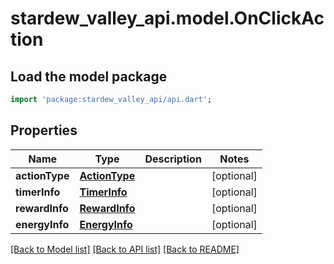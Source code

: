 # stardew_valley_api.model.OnClickAction

## Load the model package
```dart
import 'package:stardew_valley_api/api.dart';
```

## Properties
Name | Type | Description | Notes
------------ | ------------- | ------------- | -------------
**actionType** | [**ActionType**](ActionType.md) |  | [optional] 
**timerInfo** | [**TimerInfo**](TimerInfo.md) |  | [optional] 
**rewardInfo** | [**RewardInfo**](RewardInfo.md) |  | [optional] 
**energyInfo** | [**EnergyInfo**](EnergyInfo.md) |  | [optional] 

[[Back to Model list]](../README.md#documentation-for-models) [[Back to API list]](../README.md#documentation-for-api-endpoints) [[Back to README]](../README.md)


